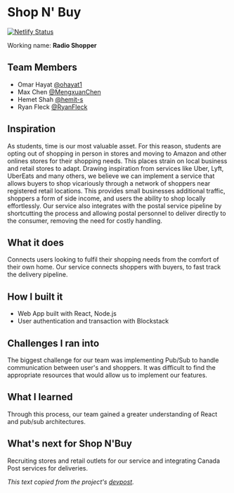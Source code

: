 # Shop N' Buy

[![Netlify Status](https://api.netlify.com/api/v1/badges/c47d6cca-93ca-42b6-a512-220526c9b795/deploy-status)](https://app.netlify.com/sites/radio-shopper/deploys)

Working name: **Radio Shopper**

## Team Members

- Omar Hayat [@ohayat1](https://github.com/ohayat1)
- Max Chen [@MengxuanChen](https://github.com/MengxuanChen)
- Hemet Shah [@hemit-s](https://github.com/hemit-s)
- Ryan Fleck [@RyanFleck](https://github.com/RyanFleck)


## Inspiration

As students, time is our most valuable asset. For this reason, students are opting out of shopping in person in stores and moving to Amazon and other onlines stores for their shopping needs. This places strain on local business and retail stores to adapt. Drawing inspiration from services like Uber, Lyft, UberEats and many others, we believe we can implement a service that allows buyers to shop vicariously through a network of shoppers near registered retail locations. This provides small businesses additional traffic, shoppers a form of side income, and users the ability to shop locally effortlessly. Our service also integrates with the postal service pipeline by shortcutting the process and allowing postal personnel to deliver directly to the consumer, removing the need for costly handling.

## What it does

Connects users looking to fulfil their shopping needs from the comfort of their own home. Our service connects shoppers with buyers, to fast track the delivery pipeline.

## How I built it

- Web App built with React, Node.js
- User authentication and transaction with Blockstack

## Challenges I ran into

The biggest challenge for our team was implementing Pub/Sub to handle communication between user's and shoppers. It was difficult to find the appropriate resources that would allow us to implement our features.

## What I learned

Through this process, our team gained a greater understanding of React and pub/sub architectures.

## What's next for Shop N'Buy

Recruiting stores and retail outlets for our service and integrating Canada Post services for deliveries.

*This text copied from the project's [devpost](https://devpost.com/software/shop-n-buy).*
